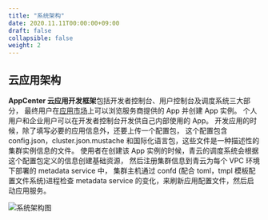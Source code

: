 ```yaml
---
title: "系统架构"
date: 2020.11.11T00:00:00+09:00
draft: false
collapsible: false
weight: 2
---
```


## 云应用架构

**AppCenter 云应用开发框架**包括开发者控制台、用户控制台及调度系统三大部分，
最终用户在[应用市场](https://appcenter.qingcloud.com/)上可以浏览服务商提供的 App 并创建 App 实例。
个人用户和企业用户可以在开发者控制台开发供自己内部使用的 App。
开发应用的时候，除了填写必要的应用信息外，还要上传一个配置包，
这个配置包含 config.json，cluster.json.mustache 和国际化语言包，这些文件是一种描述性的集群实例信息的文件。
使用者在创建该 App 实例的时候，青云的调度系统会根据这个配置包定义的信息创建基础资源，
然后注册集群信息到青云为每个 VPC 环境下部署的 metadata service 中，
集群主机通过 confd (配合 toml，tmpl 模板配置文件系统)进程检查 metadata service 的变化，来刷新应用配置文件，然后启动应用服务。 

![系统架构图](/appcenter/dev-platform/cluster-images/architecture.png)